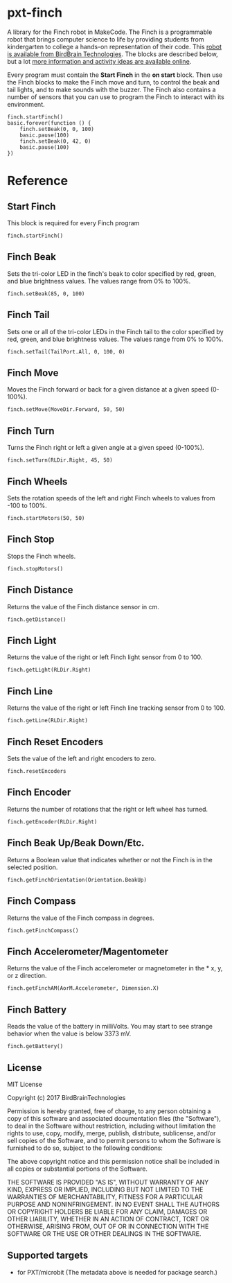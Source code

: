 # pxt-finch
A library for the Finch robot in MakeCode. The Finch is a programmable robot that brings computer science to life by providing students from kindergarten to college a hands-on representation of their code. This [robot is available from BirdBrain Technologies](https://store.birdbraintechnologies.com/collections/featured-items/products/finch2). The blocks are described below, but a lot [more information and activity ideas are available online](https://www.birdbraintechnologies.com/finch2/makecode).

Every program must contain the **Start Finch** in the **on start** block. Then use the Finch blocks to make the Finch move and turn, to control the beak and tail lights, and to make sounds with the buzzer. The Finch also contains a number of sensors that you can use to program the Finch to interact with its environment.

```
finch.startFinch()
basic.forever(function () {
    finch.setBeak(0, 0, 100)
    basic.pause(100)
    finch.setBeak(0, 42, 0)
    basic.pause(100)
})
```
# Reference
## Start Finch
This block is required for every Finch program
``` 
finch.startFinch()
```

## Finch Beak
Sets the tri-color LED in the finch's beak to color specified by red, green, and blue brightness values. The values range from 0% to 100%.
``` 
finch.setBeak(85, 0, 100)
```

## Finch Tail
Sets one or all of the tri-color LEDs in the Finch tail to the color specified by red, green, and blue brightness values. The values range from 0% to 100%.
``` 
finch.setTail(TailPort.All, 0, 100, 0)
```

## Finch Move
Moves the Finch forward or back for a given distance at a given speed (0-100%).
``` 
finch.setMove(MoveDir.Forward, 50, 50)
```

## Finch Turn
Turns the Finch right or left a given angle at a given speed (0-100%).
``` 
finch.setTurn(RLDir.Right, 45, 50)
```

## Finch Wheels
Sets the rotation speeds of the left and right Finch wheels to values from -100 to 100%.
``` 
finch.startMotors(50, 50)
```

## Finch Stop
Stops the Finch wheels.
``` 
finch.stopMotors()
```

## Finch Distance
Returns the value of the Finch distance sensor in cm.
``` 
finch.getDistance()
```

## Finch Light
Returns the value of the right or left Finch light sensor from 0 to 100.
``` 
finch.getLight(RLDir.Right)
```

## Finch Line
Returns the value of the right or left Finch line tracking sensor from 0 to 100.
``` 
finch.getLine(RLDir.Right)
```

## Finch Reset Encoders
Sets the value of the left and right encoders to zero.
``` 
finch.resetEncoders
```

## Finch Encoder
Returns the number of rotations that the right or left wheel has turned.
``` 
finch.getEncoder(RLDir.Right)
```

## Finch Beak Up/Beak Down/Etc.
Returns a Boolean value that indicates whether or not the Finch is in the selected position.
``` 
finch.getFinchOrientation(Orientation.BeakUp)
```

## Finch Compass
Returns the value of the Finch compass in degrees.
``` 
finch.getFinchCompass()
```

## Finch Accelerometer/Magentometer
Returns the value of the Finch accelerometer or magnetometer in the * x, y, or z direction.
``` 
finch.getFinchAM(AorM.Accelerometer, Dimension.X)
```

## Finch Battery
Reads the value of the battery in milliVolts. You may start to see strange behavior when the value is below 3373 mV.
``` 
finch.getBattery()
```

## License
MIT License

Copyright (c) 2017 BirdBrainTechnologies

Permission is hereby granted, free of charge, to any person obtaining a copy
of this software and associated documentation files (the "Software"), to deal
in the Software without restriction, including without limitation the rights
to use, copy, modify, merge, publish, distribute, sublicense, and/or sell
copies of the Software, and to permit persons to whom the Software is
furnished to do so, subject to the following conditions:

The above copyright notice and this permission notice shall be included in all
copies or substantial portions of the Software.

THE SOFTWARE IS PROVIDED "AS IS", WITHOUT WARRANTY OF ANY KIND, EXPRESS OR
IMPLIED, INCLUDING BUT NOT LIMITED TO THE WARRANTIES OF MERCHANTABILITY,
FITNESS FOR A PARTICULAR PURPOSE AND NONINFRINGEMENT. IN NO EVENT SHALL THE
AUTHORS OR COPYRIGHT HOLDERS BE LIABLE FOR ANY CLAIM, DAMAGES OR OTHER
LIABILITY, WHETHER IN AN ACTION OF CONTRACT, TORT OR OTHERWISE, ARISING FROM,
OUT OF OR IN CONNECTION WITH THE SOFTWARE OR THE USE OR OTHER DEALINGS IN THE
SOFTWARE.

## Supported targets

* for PXT/microbit
(The metadata above is needed for package search.)

